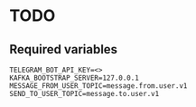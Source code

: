 # TODO

## Required variables

```
TELEGRAM_BOT_API_KEY=<>
KAFKA_BOOTSTRAP_SERVER=127.0.0.1
MESSAGE_FROM_USER_TOPIC=message.from.user.v1
SEND_TO_USER_TOPIC=message.to.user.v1
```